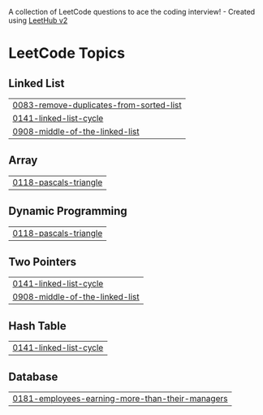 A collection of LeetCode questions to ace the coding interview! - Created using [LeetHub v2](https://github.com/arunbhardwaj/LeetHub-2.0)
<!---LeetCode Topics Start-->
# LeetCode Topics
## Linked List
|  |
| ------- |
| [0083-remove-duplicates-from-sorted-list](https://github.com/PramodhKumar3/LeetCode-DSA/tree/master/0083-remove-duplicates-from-sorted-list) |
| [0141-linked-list-cycle](https://github.com/PramodhKumar3/LeetCode-DSA/tree/master/0141-linked-list-cycle) |
| [0908-middle-of-the-linked-list](https://github.com/PramodhKumar3/LeetCode-DSA/tree/master/0908-middle-of-the-linked-list) |
## Array
|  |
| ------- |
| [0118-pascals-triangle](https://github.com/PramodhKumar3/LeetCode-DSA/tree/master/0118-pascals-triangle) |
## Dynamic Programming
|  |
| ------- |
| [0118-pascals-triangle](https://github.com/PramodhKumar3/LeetCode-DSA/tree/master/0118-pascals-triangle) |
## Two Pointers
|  |
| ------- |
| [0141-linked-list-cycle](https://github.com/PramodhKumar3/LeetCode-DSA/tree/master/0141-linked-list-cycle) |
| [0908-middle-of-the-linked-list](https://github.com/PramodhKumar3/LeetCode-DSA/tree/master/0908-middle-of-the-linked-list) |
## Hash Table
|  |
| ------- |
| [0141-linked-list-cycle](https://github.com/PramodhKumar3/LeetCode-DSA/tree/master/0141-linked-list-cycle) |
## Database
|  |
| ------- |
| [0181-employees-earning-more-than-their-managers](https://github.com/PramodhKumar3/LeetCode-DSA/tree/master/0181-employees-earning-more-than-their-managers) |
<!---LeetCode Topics End-->